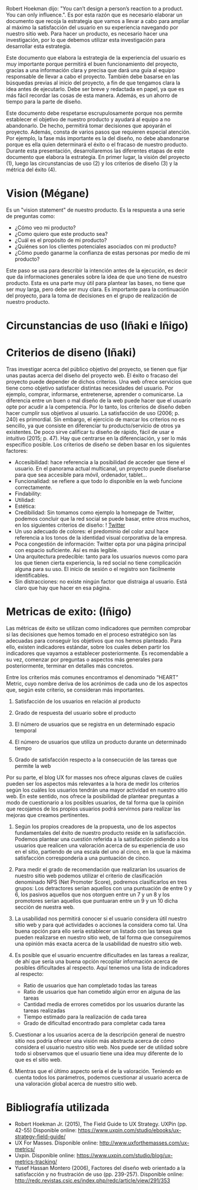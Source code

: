 
Robert Hoekman dijo: "You can’t design a person’s reaction to a product. You can only influence.". Es por esta razón que es necesario elaborar un documento que recoja la estrategia que vamos a llevar a cabo para ampliar al máximo la satisfacción del usuario en su experiencia navegando por nuestro sitio web. Para hacer un producto, es necesario hacer una investigación, por lo que debemos utilizar esta investigación para desarrollar esta estrategia. 

Este documento que elabora la estrategia de la experiencia del usuario es muy importante porque permitirá el buen funcionamiento del proyecto, gracias a una información clara y precisa que dará una guía al equipo responsable de llevar a cabo el proyecto. También debe basarse en las búsquedas previas al inicio del proyecto, a fin de que tengamos clara la idea antes de ejecutarlo. Debe ser breve y redactada en papel, ya que es más fácil recordar las cosas de esta manera. Además, es un ahorro de tiempo para la parte de diseño. 

Este documento debe respetarse escrupulosamente porque nos permite establecer el objetivo de nuestro producto y ayudará al equipo a no abandonarlo. De hecho, permitirá tomar decisiones que apoyarán el proyecto. Además, consta de varios pasos que requieren especial atención. Por ejemplo, la fase más importante es la del diseño, no debe abandonarse porque es ella quien determinará el éxito o el fracaso de nuestro producto. Durante esta presentación, desarrollaremos las diferentes etapas de este documento que elabora la estrategia. En primer lugar, la visión del proyecto (1), luego las circunstancias de uso (2) y los criterios de diseño (3) y la métrica del éxito (4).

# Vision (Mégane)
Es un "vision statement" de nuestro producto. Es la respuesta a una serie de preguntas como: 
 * ¿Cómo veo mi producto? 
 * ¿Como quiero que este producto sea? 
 * ¿Cuál es el propósito de mi producto? 
 * ¿Quiénes son los clientes potenciales asociados con mi producto? 
 * ¿Cómo puedo ganarme la confianza de estas personas por medio de mi producto? 

Este paso se usa para describir la intención antes de la ejecución, es decir que da informaciones generales sobre la idea de que uno tiene de nuestro producto. Esta es una parte muy útil para plantear las bases, no tiene que ser muy larga, pero debe ser muy clara. Es importante para la continuación del proyecto, para la toma de decisiones en el grupo de realización de nuestro producto.
		
# Circunstancias de uso (Iñaki e Iñigo)

# Criterios de diseno (Iñaki)
Tras investigar acerca del público objetivo del proyecto, se tienen que fijar unas pautas acerca del diseño del proyecto web. El éxito o fracaso del proyecto puede depender de dichos criterios. Una web ofrece servicios que tiene como objetivo satisfacer distintas necesidades del usuario. Por ejemplo, comprar, informarse, entretenerse, aprender o comunicarse. La diferencia entre un buen o mal diseño de la web puede hacer que el usuario opte por acudir a la competencia. Por lo tanto, los criterios de diseño deben hacer cumplir sus objetivos al usuario. La satisfacción de uso (2006; p. 240) es primordial. Sin embargo, el ejercicio de marcar los criterios no es sencillo, ya que consiste en diferenciar tu producto/servicio de otros ya existentes. De poco sirve calificar tu diseño de rápido, fácil de usar e intuitivo (2015; p. 47). Hay que centrarse en la diferenciación, y ser lo más específico posible. Los criterios de diseño se deben basar en los siguientes factores:
* Accesibilidad: hace referencia a la posibilidad de acceder que tiene el usuario. En el panorama actual multicanal, un proyecto puede diseñarse para que sea accesible para móvil, ordenador, tablet...
* Funcionalidad: se refiere a que todo lo disponible en la web funcione correctamente.
* Findability:
* Utilidad:
* Estética:
* Credibilidad:
Sin tomamos como ejemplo la homepage de Twitter, podemos concluir que la red social se puede basar, entre otros muchos, en los siguientes criterios de diseño:
! [Twitter](/Desktop/Twitter.png)
* Un uso adecuado de colores: el predominio del color azul hace referencia a los tonos de la identidad visual corporativa de la empresa.
* Poca congestión de información: Twitter opta por una página principal con espacio suficiente. Así es más legible.
* Una arquitectura predecible: tanto para los usuarios nuevos como para los que tienen cierta experiencia, la red social no tiene complicación alguna para su uso. El inicio de sesión o el registro son fácilmente identificables.
* Sin distracciones: no existe ningún factor que distraiga al usuario. Está claro que hay que hacer en esa página.

# Metricas de exito: (Iñigo) 
Las métricas de éxito se utilizan como indicadores que permiten comprobar si las decisiones que hemos tomado en el proceso estratégico son las adecuadas para conseguir los objetivos que nos hemos planteado. Para ello, existen indicadores estándar, sobre los cuales deben partir los indicadores que vayamos a establecer posteriormente. Es recomendable a su vez, comenzar por preguntas o aspectos más generales para posteriormente, terminar en detalles más concretos. 
 
Entre los criterios más comunes encontramos el denominado “HEART” Metric, cuyo nombre deriva de los acrónimos de cada uno de los aspectos que, según este criterio, se consideran más importantes. 

1. Satisfacción de los usuarios en relación al producto  

2. Grado de respuesta del usuario sobre el producto

3. El número de usuarios que se registra en un determinado espacio temporal

4. El número de usuarios que utiliza un producto durante un determinado tiempo    

5. Grado de satisfacción respecto a la consecución de las tareas que permite la web

Por su parte, el blog UX for masses nos ofrece algunas claves de cuáles pueden ser los aspectos más relevantes a la hora de medir los criterios según los cuáles los usuarios tendrán una mayor actividad en nuestro sitio web. En este sentido, nos ofrece la posibilidad de plantear preguntas a modo de cuestionario a los posibles usuarios, de tal forma que la opinión que recojamos de los propios usuarios podrá servirnos para realizar las mejoras que creamos pertinentes. 

1. Según los propios creadores de la propuesta, uno de los aspectos fundamentales del éxito de nuestro producto reside en la satisfacción. Podemos plantear una cuestión referida a la satisfacción pidiendo a los usuarios que realicen una valoración acerca de su experiencia de uso en el sitio, partiendo de una escala del uno al cinco, en la que la máxima satisfacción correspondería a una puntuación de cinco. 

2. Para medir el grado de recomendación que realizarían los usuarios de nuestro sitio web podemos utilizar el criterio de clasificación denominado NPS (Net Promoter Score), podremos clasificarlos en tres grupos: Los detractores serían aquellos con una puntuación de entre 0 y 6, los pasivos aquellos que nos otorguen entre un 7 y un 8 y los promotores serían aquellos que puntuaran entre un 9 y un 10 dicha sección de nuestra web. 

3. La usabilidad nos permitirá conocer si el usuario considera útil nuestro sitio web y para qué actividades o acciones la considera como tal. Una buena opción para ello sería establecer un listado con las tareas que pueden realizarse en nuestro sitio web, de tal forma que conseguiremos una opinión más exacta acerca de la usabilidad de nuestro sitio web. 

4. Es posible que el usuario encuentre dificultades en las tareas a realizar, de ahí que sería una buena opción recopilar información acerca de posibles dificultades al respecto. Aquí tenemos una lista de indicadores al respecto: 

	* Ratio de usuarios que han completado todas las tareas
	* Ratio de usuarios que han cometido algún error en alguna de las tareas
	* Cantidad media de errores cometidos por los usuarios durante las tareas realizadas
	* Tiempo estimado para la realización de cada tarea
	* Grado de dificultad encontrado para completar cada tarea 

5. Cuestionar a los usuarios acerca de la descripción general de nuestro sitio nos podría ofrecer una visión más abstracta acerca de cómo considera el usuario nuestro sitio web. Nos puede ser de utilidad sobre todo si observamos que el usuario tiene una idea muy diferente de lo que es el sitio web. 

6. Mientras que el último aspecto sería el de la valoración. Teniendo en cuenta todos los parámetros, podemos cuestionar al usuario acerca de una valoración global acerca de nuestro sitio web. 

# Bibliografía utilizada

- Robert Hoekman Jr. (2015), The Field Guide to UX Strategy. UXPin (pp. 42-55) 
	Disponible online: https://www.uxpin.com/studio/ebooks/ux-strategy-field-guide/
- UX For Masses. Disponible online: http://www.uxforthemasses.com/ux-metrics/ 
- Uxpin. Disponible online:  https://www.uxpin.com/studio/blog/ux-metrics-tracking/  	
- Yusef Hassan Montero (2006), Factores del diseño web orientado a la satisfacción y no frustración de uso (pp. 239-257). 
	Disponible online: http://redc.revistas.csic.es/index.php/redc/article/view/291/353 